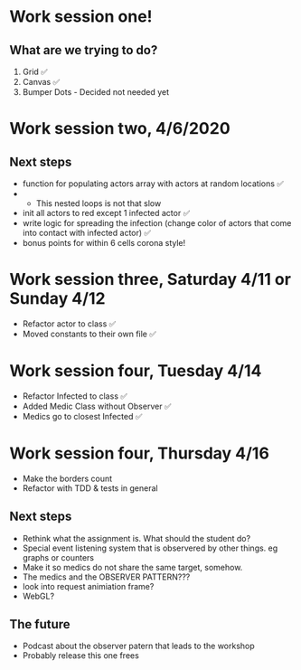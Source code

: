 # Work session one!
## What are we trying to do?

1. Grid ✅
1. Canvas ✅
1. Bumper Dots - Decided not needed yet

# Work session two, 4/6/2020
## Next steps 

* function for populating actors array with actors at random locations ✅
* * This nested loops is not that slow
* init all actors to red except 1 infected actor ✅
* write logic for spreading the infection (change color of actors that come into contact with infected actor) ✅
* bonus points for within 6 cells corona style!

# Work session three, Saturday 4/11 or Sunday 4/12

* Refactor actor to class ✅
* Moved constants to their own file ✅

# Work session four, Tuesday 4/14

* Refactor Infected to class ✅
* Added Medic Class without Observer ✅
* Medics go to closest Infected ✅

# Work session four, Thursday 4/16
* Make the borders count
* Refactor with TDD & tests in general

## Next steps
* Rethink what the assignment is. What should the student do?
* Special event listening system that is observered by other things. eg graphs or counters 
* Make it so medics do not share the same target, somehow.
* The medics and the OBSERVER PATTERN???
* look into request animiation frame?
* WebGL?

## The future
* Podcast about the observer patern that leads to the workshop
* Probably release this one frees
